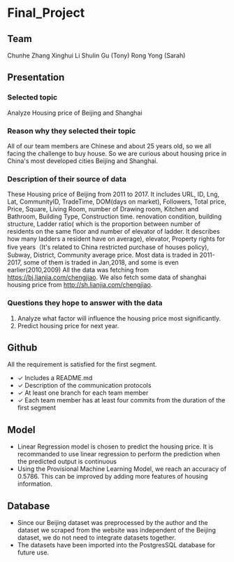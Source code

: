 # Final_Project

## Team 
Chunhe Zhang 
Xinghui Li 
Shulin Gu (Tony)
Rong Yong (Sarah)

## Presentation
### Selected topic 
Analyze Housing price of Beijing and Shanghai 

### Reason why they selected their topic
All of our team members are Chinese and about 25 years old, so we all facing the challenge to buy house. 
So we are curious about housing price in China's most developed cities Beijing and Shanghai. 

### Description of their source of data 
These Housing price of Beijing from 2011 to 2017.
It includes URL, ID, Lng, Lat, CommunityID, TradeTime, DOM(days on market), Followers, Total price, Price, Square, Living Room, number of Drawing room, Kitchen and Bathroom, Building Type, Construction time. renovation condition, building structure, Ladder ratio( which is the proportion between number of residents on the same floor and number of elevator of ladder. It describes how many ladders a resident have on average), elevator, Property rights for five years（It's related to China restricted purchase of houses policy), Subway, District, Community average price.
Most data is traded in 2011-2017, some of them is traded in Jan,2018, and some is even earlier(2010,2009)
All the data was fetching from https://bj.lianjia.com/chengjiao.
We also fetch some data of shanghai housing price from http://sh.lianjia.com/chengjiao.

### Questions they hope to answer with the data
1. Analyze what factor will influence the housing price most significantly. 
2. Predict housing price for next year. 

## Github 
All the requirement is satisfied for the first segment. 
- ✓ Includes a README.md
- ✓ Description of the communication protocols
- ✓ At least one branch for each team member 
- ✓ Each team member has at least four commits from the duration of the first segment 

## Model 
- Linear Regression model is chosen to predict the housing price. It is recommanded to use linear regression to perform the prediction when the predicted output is continuous
- Using the Provisional Machine Learning Model, we reach an accuracy of 0.5786. This can be improved by adding more features of housing information.

## Database 
- Since our Beijing dataset was preprocessed by the author and the dataset we scraped from the website was independent of the Beijing dataset, we do not need to integrate datasets together. 
- The datasets have been imported into the PostgresSQL database for future use.
































